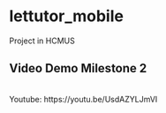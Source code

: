 # lettutor_mobile

Project in HCMUS

## Video Demo Milestone 2

<br>
Youtube: https://youtu.be/UsdAZYLJmVI
